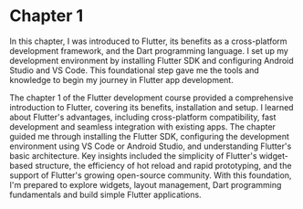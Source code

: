 # Chapter 1 
In this chapter, I was introduced to Flutter, its benefits as a cross-platform development framework, and the Dart programming language. I set up my development environment by installing Flutter SDK and configuring Android Studio and VS Code. This foundational step gave me the tools and knowledge to begin my journey in Flutter app development.

The chapter 1 of the Flutter development course provided a comprehensive introduction to Flutter, covering its benefits, installation and setup.
I learned about Flutter's advantages, including cross-platform compatibility, fast development and seamless integration with existing apps. 
The chapter guided me through installing the Flutter SDK, configuring the development environment using VS Code or Android Studio,
and understanding Flutter's basic architecture. Key insights included the simplicity of Flutter's widget-based structure, the efficiency of hot 
reload and rapid prototyping, and the support of Flutter's growing open-source community. With this foundation, I'm prepared to explore widgets, 
layout management, Dart programming fundamentals and build simple Flutter applications.
